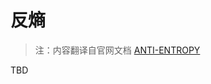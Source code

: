 反熵
========

> 注：内容翻译自官网文档 [ANTI-ENTROPY](https://www.consul.io/docs/internals/anti-entropy.html)

TBD


